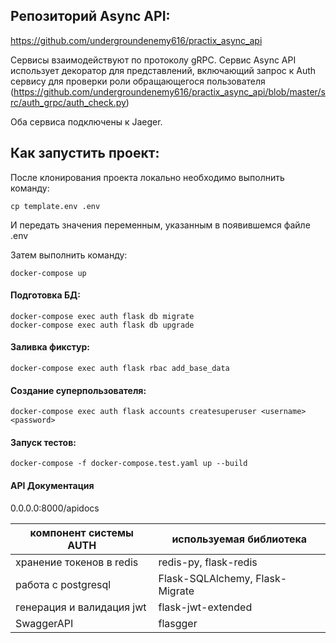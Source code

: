 ## Репозиторий Async API:

https://github.com/undergroundenemy616/practix_async_api

Сервисы взаимодействуют по протоколу gRPC. Сервис Async API использует декоратор для представлений, 
включающий запрос к Auth сервису для проверки роли обращающегося пользователя
(https://github.com/undergroundenemy616/practix_async_api/blob/master/src/auth_grpc/auth_check.py)

Оба сервиса подключены к Jaeger.


## Как запустить проект:

После клонирования проекта локально необходимо выполнить команду:
```
cp template.env .env
```
И передать значения переменным, указанным в появившемся файле .env

Затем выполнить команду:
```
docker-compose up
```

#### Подготовка БД:
```
docker-compose exec auth flask db migrate
docker-compose exec auth flask db upgrade
```

#### Заливка фикстур:
```
docker-compose exec auth flask rbac add_base_data
```

#### Создание суперпользователя:
```
docker-compose exec auth flask accounts createsuperuser <username> <password>
```


#### Запуск тестов:
```
docker-compose -f docker-compose.test.yaml up --build
```


#### API Документация

0.0.0.0:8000/apidocs


| компонент системы AUTH | используемая библиотека |
| -----------------------|-------------------------|
| хранение токенов в redis | redis-py, flask-redis |
| работа с postgresql      | Flask-SQLAlchemy, Flask-Migrate |
| генерация и валидация jwt | flask-jwt-extended |
| SwaggerAPI                | flasgger

